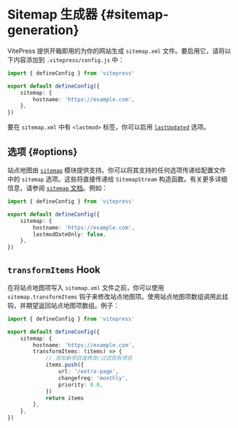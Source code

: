 # Sitemap 生成器 {#sitemap-generation}

VitePress 提供开箱即用的为你的网站生成 `sitemap.xml` 文件。要启用它，请将以下内容添加到 `.vitepress/config.js` 中：

```ts
import { defineConfig } from 'vitepress'

export default defineConfig({
	sitemap: {
		hostname: 'https://example.com',
	},
})
```

要在 `sitemap.xml` 中有 `<lastmod>` 标签，你可以启用 [`lastUpdated`](../vitepress/default-theme-last-updated) 选项。

## 选项 {#options}

站点地图由 [`sitemap`](https://www.npmjs.com/package/sitemap) 模块提供支持。你可以将其支持的任何选项传递给配置文件中的 `sitemap` 选项。这些将直接传递给 `SitemapStream` 构造函数。有关更多详细信息，请参阅 [`sitemap` 文档](https://www.npmjs.com/package/sitemap#options-you-can-pass)。例如：

```ts
import { defineConfig } from 'vitepress'

export default defineConfig({
	sitemap: {
		hostname: 'https://example.com',
		lastmodDateOnly: false,
	},
})
```

## `transformItems` Hook

在将站点地图项写入 `sitemap.xml` 文件之前，你可以使用 `sitemap.transformItems` 钩子来修改站点地图项。使用站点地图项数组调用此挂钩，并期望返回站点地图项数组。例子：

```ts
import { defineConfig } from 'vitepress'

export default defineConfig({
	sitemap: {
		hostname: 'https://example.com',
		transformItems: (items) => {
			// 添加新项目或修改/过滤现有项目
			items.push({
				url: '/extra-page',
				changefreq: 'monthly',
				priority: 0.8,
			})
			return items
		},
	},
})
```
